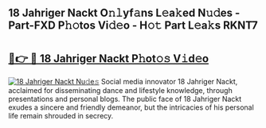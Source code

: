 ## 18 Jahriger Nackt O𝚗𝚕yf𝚊ns L𝚎a𝚔ed N𝚞𝚍es - Part-FXD P𝚑𝚘tos Vi𝚍𝚎o - H𝚘𝚝 Part L𝚎a𝚔s RKNT7

# <h2><a href="http://kf8l4up.oniu.top/?m=18+Jahriger+Nackt">🔗👉 🔴 18 Jahriger Nackt P𝚑ot𝚘𝚜 V𝚒d𝚎o</a></h2>

[![18 Jahriger Nackt Nu𝚍e𝚜](https://i.imgur.com/0qMVB7G.gif)](http://kf8l4up.oniu.top/?m=18+Jahriger+Nackt)
Social media innovator 18 Jahriger Nackt, acclaimed for disseminating dance and lifestyle knowledge, through presentations and personal blogs. The public face of 18 Jahriger Nackt exudes a sincere and friendly demeanor, but the intricacies of his personal life remain shrouded in secrecy.  
